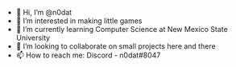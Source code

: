 - 👋 Hi, I’m @n0dat
- 👀 I’m interested in making little games
- 🌱 I’m currently learning Computer Science at New Mexico State University
- 💞️ I’m looking to collaborate on small projects here and there
- 📫 How to reach me: Discord - n0dat#8047

<!---
n0dat/n0dat is a ✨ special ✨ repository because its `README.md` (this file) appears on your GitHub profile.
You can click the Preview link to take a look at your changes.
--->
